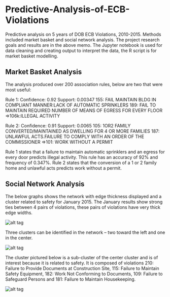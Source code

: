 # Predictive-Analysis-of-ECB-Violations

Predictive analysis on 5 years of DOB ECB Violations, 2010-2015. Methods included market basket and social network analysis. The project research goals and results are in the above memo. The Jupyter notebook is used for data cleaning and creating output to interpret the data, the R script is for market basket modelling.

## Market Basket Analysis
The analysis produced over 200 association rules, below are two that were most useful:

Rule 1: Confidence: 0.92 Support: 0.00347 
155: FAIL MAINTAIN BLDG IN COMPLIANT MANNER:LACK OF AUTOMATIC SPRINKLERS
189: FAIL TO MAINTAIN REQUIRED NUMBER OF MEANS OF EGRESS FOR EVERY FLOOR
=>106k:ILLEGAL ACTIVITY

Rule 2: Confidence: 0.91 Support: 0.0065 
105: 1OR2 FAMILY CONVERTED/MAINTAINED AS DWELLING FOR 4 OR MORE FAMILIES
187: UNLAWFUL ACTS.FAILURE TO COMPLY WITH AN ORDER OF THE COMMISSIONER
=>101: WORK WITHOUT A PERMIT

Rule 1 states that a failure to maintain automatic sprinklers and an egress for every door predicts illegal activity. This rule has an accuracy of 92% and frequency of 0.347%. Rule 2 states that the conversion of a 1 or 2 family home and unlawful acts predicts work without a permit. 



## Social Network Analysis

The below graphs shows the network with edge thickness displayed and a cluster related to safety for January 2015. The January results show strong ties between 4 pairs of violations, these pairs of violations have very thick edge widths.


![alt tag](https://cloud.githubusercontent.com/assets/11237613/17185540/7f5db1f4-53ff-11e6-9ca6-8516da6e82bc.png)


Three clusters can be identified in the network – two toward the left and one in the center. 

![alt tag](https://cloud.githubusercontent.com/assets/11237613/17186089/c608a198-5401-11e6-8f2b-2d7beeb1426a.png)

The cluster pictured below is a sub-cluster of the center cluster and is of interest because it is related to safety. It is composed of violations 210: Failure to Provide Documents at Construction Site, 115: Failure to Maintain Safety Equipment, 182: Work Not Conforming to Documents, 109: Failure to Safeguard Persons and 181: Failure to Maintain Housekeeping. 

![alt tag](https://cloud.githubusercontent.com/assets/11237613/17185549/85dc6ebc-53ff-11e6-9690-41d62e1edaf5.png)
